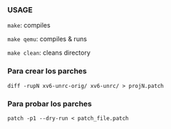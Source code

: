 ### USAGE

`make`:  compiles

`make qemu`:  compiles & runs

`make clean`:  cleans directory

### Para crear los parches

`diff -rupN xv6-unrc-orig/ xv6-unrc/ > projN.patch`

### Para probar los parches

`patch -p1 --dry-run < patch_file.patch`
